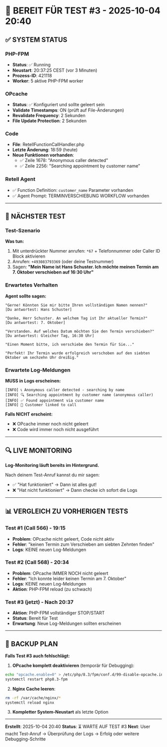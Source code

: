# 🧪 BEREIT FÜR TEST #3 - 2025-10-04 20:40

## ✅ SYSTEM STATUS

### PHP-FPM
- **Status**: ✅ Running
- **Neustart**: 20:37:25 CEST (vor 3 Minuten)
- **Prozess-ID**: 421118
- **Worker**: 5 aktive PHP-FPM worker

### OPcache
- **Status**: ✅ Konfiguriert und sollte geleert sein
- **Validate Timestamps**: ON (prüft auf File-Änderungen)
- **Revalidate Frequency**: 2 Sekunden
- **File Update Protection**: 2 Sekunden

### Code
- **File**: RetellFunctionCallHandler.php
- **Letzte Änderung**: 18:59 (heute)
- **Neue Funktionen vorhanden**:
  - ✅ Zeile 1678: "Anonymous caller detected"
  - ✅ Zeile 2256: "Searching appointment by customer name"

### Retell Agent
- ✅ Function Definition: `customer_name` Parameter vorhanden
- ✅ Agent Prompt: TERMINVERSCHIEBUNG WORKFLOW vorhanden

---

## 🎯 NÄCHSTER TEST

### Test-Szenario

**Was tun:**
1. Mit unterdrückter Nummer anrufen: `*67` + Telefonnummer oder Caller ID Block aktivieren
2. Anrufen: `+493083793369` (oder deine Testnummer)
3. Sagen: **"Mein Name ist Hans Schuster. Ich möchte meinen Termin am 7. Oktober verschieben auf 16:30 Uhr"**

### Erwartetes Verhalten

**Agent sollte sagen:**
```
"Gerne! Könnten Sie mir bitte Ihren vollständigen Namen nennen?"
[Du antwortest: Hans Schuster]

"Danke, Herr Schuster. An welchem Tag ist Ihr aktueller Termin?"
[Du antwortest: 7. Oktober]

"Verstanden. Auf welches Datum möchten Sie den Termin verschieben?"
[Du antwortest: Gleicher Tag, 16:30 Uhr]

"Einen Moment bitte, ich verschiebe den Termin für Sie..."

"Perfekt! Ihr Termin wurde erfolgreich verschoben auf den siebten Oktober um sechzehn Uhr dreißig."
```

### Erwartete Log-Meldungen

**MUSS in Logs erscheinen:**
```
[INFO] 📞 Anonymous caller detected - searching by name
[INFO] 🔍 Searching appointment by customer name (anonymous caller)
[INFO] ✅ Found appointment via customer name
[INFO] 🔗 Customer linked to call
```

**Falls NICHT erscheint:**
- ❌ OPcache immer noch nicht geleert
- ❌ Code wird immer noch nicht ausgeführt

---

## 🔍 LIVE MONITORING

**Log-Monitoring läuft bereits im Hintergrund.**

Nach deinem Test-Anruf kannst du mir sagen:
- ✅ "Hat funktioniert" → Dann ist alles gut!
- ❌ "Hat nicht funktioniert" → Dann checke ich sofort die Logs

---

## 📊 VERGLEICH ZU VORHERIGEN TESTS

### Test #1 (Call 566) - 19:15
- **Problem**: OPcache nicht geleert, Code nicht aktiv
- **Fehler**: "keinen Termin zum Verschieben am siebten Zehnten finden"
- **Logs**: KEINE neuen Log-Meldungen

### Test #2 (Call 568) - 20:34
- **Problem**: OPcache IMMER NOCH nicht geleert
- **Fehler**: "Ich konnte leider keinen Termin am 7. Oktober"
- **Logs**: KEINE neuen Log-Meldungen
- **Aktion**: PHP-FPM reload (zu schwach)

### Test #3 (jetzt) - Nach 20:37
- **Aktion**: PHP-FPM vollständiger STOP/START
- **Status**: Bereit für Test
- **Erwartung**: Neue Log-Meldungen sollten erscheinen

---

## 🔧 BACKUP PLAN

**Falls Test #3 auch fehlschlägt:**

1. **OPcache komplett deaktivieren** (temporär für Debugging):
```bash
echo "opcache.enable=0" > /etc/php/8.3/fpm/conf.d/99-disable-opcache.ini
systemctl restart php8.3-fpm
```

2. **Nginx Cache leeren**:
```bash
rm -rf /var/cache/nginx/*
systemctl reload nginx
```

3. **Kompletter System-Neustart** als letzte Option

---

**Erstellt**: 2025-10-04 20:40
**Status**: ⏳ WARTE AUF TEST #3
**Next**: User macht Test-Anruf → Überprüfung der Logs → Erfolg oder weitere Debugging-Schritte
